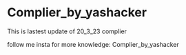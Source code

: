 # Complier_by_yashacker
This is lastest update of 20_3_23 complier


follow me insta for more knowledge:
Complier_by_yashacker
